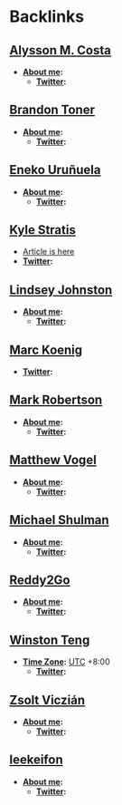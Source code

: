 
# Backlinks
## [Alysson M. Costa](<Alysson M. Costa.md>)
- **[About me](<About me.md>):** 
    - **[Twitter](<Twitter.md>):**

## [Brandon Toner](<Brandon Toner.md>)
- **[About me](<About me.md>):**
    - **[Twitter](<Twitter.md>):**

## [Eneko Uruñuela](<Eneko Uruñuela.md>)
- **[About me](<About me.md>):**
    - **[Twitter](<Twitter.md>):**

## [Kyle Stratis](<Kyle Stratis.md>)
- [Article is here](https://www.kylestratis.com/post/introducing-roamlab-a-framework-for-building-community-labs)
- **[Twitter](<Twitter.md>):**

## [Lindsey Johnston](<Lindsey Johnston.md>)
- **[About me](<About me.md>):**
    - **[Twitter](<Twitter.md>):**

## [Marc Koenig](<Marc Koenig.md>)
- **[Twitter](<Twitter.md>):**

## [Mark Robertson](<Mark Robertson.md>)
- **[About me](<About me.md>):** 
    - **[Twitter](<Twitter.md>):**

## [Matthew Vogel](<Matthew Vogel.md>)
- **[About me](<About me.md>):**
    - **[Twitter](<Twitter.md>):**

## [Michael Shulman](<Michael Shulman.md>)
- **[About me](<About me.md>):**
    - **[Twitter](<Twitter.md>):**

## [Reddy2Go](<Reddy2Go.md>)
- **[About me](<About me.md>):**
    - **[Twitter](<Twitter.md>):**

## [Winston Teng](<Winston Teng.md>)
- **[Time Zone](<Time Zone.md>):**  [UTC](<UTC.md>) +8:00
    - **[Twitter](<Twitter.md>):**

## [Zsolt Viczián](<Zsolt Viczián.md>)
- **[About me](<About me.md>):**
    - **[Twitter](<Twitter.md>):**

## [leekeifon](<leekeifon.md>)
- **[About me](<About me.md>):**
    - **[Twitter](<Twitter.md>):**

